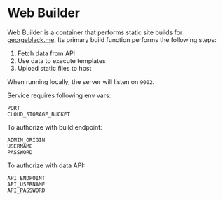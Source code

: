 # Web Builder

Web Builder is a container that performs static site builds for [georgeblack.me](https://georgeblack.me). Its primary build function performs the following steps:

1. Fetch data from API
2. Use data to execute templates
3. Upload static files to host

When running locally, the server will listen on `9002`.

Service requires following env vars:

```
PORT
CLOUD_STORAGE_BUCKET
```

To authorize with build endpoint:

```
ADMIN_ORIGIN
USERNAME
PASSWORD
```

To authorize with data API:
```
API_ENDPOINT
API_USERNAME
API_PASSWORD
```
